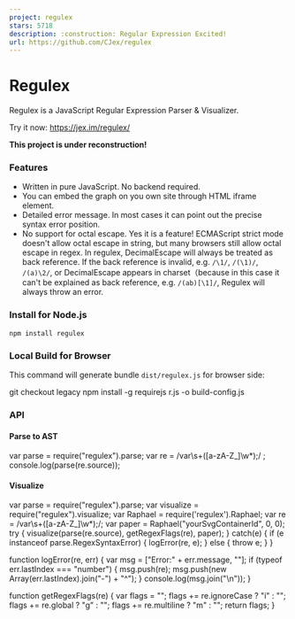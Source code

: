 ```yaml
---
project: regulex
stars: 5718
description: :construction: Regular Expression Excited!
url: https://github.com/CJex/regulex
---
```


Regulex
=======

Regulex is a JavaScript Regular Expression Parser & Visualizer.

Try it now: https://jex.im/regulex/

**This project is under reconstruction!**

### Features

-   Written in pure JavaScript. No backend required.
-   You can embed the graph on you own site through HTML iframe element.
-   Detailed error message. In most cases it can point out the precise syntax error position.
-   No support for octal escape. Yes it is a feature! ECMAScript strict mode doesn't allow octal escape in string, but many browsers still allow octal escape in regex. In regulex, DecimalEscape will always be treated as back reference. If the back reference is invalid, e.g. `/\1/`, `/(\1)/`, `/(a)\2/`, or DecimalEscape appears in charset（because in this case it can't be explained as back reference, e.g. `/(ab)[\1]/`, Regulex will always throw an error.

### Install for Node.js

```
npm install regulex
```

### Local Build for Browser

This command will generate bundle `dist/regulex.js` for browser side:

git checkout legacy
npm install -g requirejs
r.js -o build-config.js

### API

#### Parse to AST

var parse \= require("regulex").parse;
var re \= /var\\s+(\[a-zA-Z\_\]\\w\*);/ ;
console.log(parse(re.source));

#### Visualize

var parse \= require("regulex").parse;
var visualize \= require("regulex").visualize;
var Raphael \= require('regulex').Raphael;
var re \= /var\\s+(\[a-zA-Z\_\]\\w\*);/;
var paper \= Raphael("yourSvgContainerId", 0, 0);
try {
  visualize(parse(re.source), getRegexFlags(re), paper);
} catch(e) {
  if (e instanceof parse.RegexSyntaxError) {
    logError(re, e);
  } else {
    throw e;
  }
}

function logError(re, err) {
  var msg \= \["Error:" + err.message, ""\];
  if (typeof err.lastIndex \=== "number") {
    msg.push(re);
    msg.push(new Array(err.lastIndex).join("-") + "^");
  }
  console.log(msg.join("\\n"));
}

function getRegexFlags(re) {
  var flags \= "";
  flags += re.ignoreCase ? "i" : "";
  flags += re.global ? "g" : "";
  flags += re.multiline ? "m" : "";
  return flags;
}
